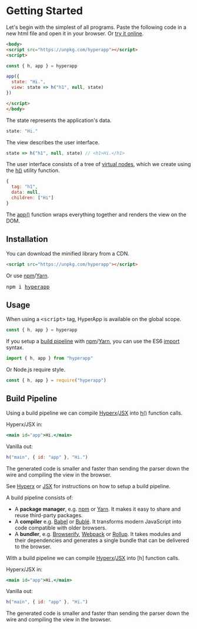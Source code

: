 # Getting Started

Let's begin with the simplest of all programs. Paste the following code in a new html file and open it in your browser. Or [try it online](https://codepen.io/hyperapp/pen/PmjRov?editors=1010).

```html
<body>
<script src="https://unpkg.com/hyperapp"></script>
<script>

const { h, app } = hyperapp

app({
  state: "Hi.",
  view: state => h("h1", null, state)
})

</script>
</body>
```

The state represents the application's data.

```js
state: "Hi."
```

The view describes the user interface.

```js
state => h("h1", null, state) // <h1>Hi.</h1>
```

[h()]: /docs/api.md#h
[Hyperx]: /docs/hyperx.md
[JSX]: /docs/jsx.md

The user interface consists of a tree of [virtual nodes](/docs/core.md#virtual-nodes), which  we create using the [h()](/docs/api.md#h) utility function.

```js
{
  tag: "h1",
  data: null,
  children: ["Hi"]
}
```

The [app()](/docs/api.md#app) function wraps everything together and renders the view on the DOM.

## Installation

You can download the minified library from a CDN.

```html
<script src="https://unpkg.com/hyperapp"></script>
```

[npm]: https://www.npmjs.com
[Yarn]: https://yarnpkg.com

Or use [npm]/[Yarn].

<pre>
npm i <a href="https://www.npmjs.com/package/hyperapp">hyperapp</a>
</pre>

## Usage

When using a <samp>\<script\></samp> tag, HyperApp is available on the global scope.

```js
const { h, app } = hyperapp
```

If you setup a [build pipeline](#build-pipeline) with [npm]/[Yarn], you can use the ES6 [import](https://developer.mozilla.org/en-US/docs/Web/JavaScript/Reference/Statements/import) syntax.

```jsx
import { h, app } from "hyperapp"
```

Or Node.js require style.

```js
const { h, app } = require("hyperapp")
```

## Build Pipeline

Using a build pipeline we can compile [Hyperx]/[JSX] into [h()] function calls.

Hyperx/JSX in:

```jsx
<main id="app">Hi.</main>
```

Vanilla out:

```jsx
h("main", { id: "app" }, "Hi.")
```

The generated code is smaller and faster than sending the parser down the wire and compiling the view in the browser.

See [Hyperx] or [JSX] for instructions on how to setup a build pipeline.


A build pipeline consists of:

* A **package manager**, e.g. [npm] or [Yarn]. It makes it easy to share and reuse third-party packages.
* A **compiler** e.g. [Babel](http://babeljs.io) or [Bublé](https://buble.surge.sh/guide). It transforms modern JavaScript into code compatible with older browsers.
* A **bundler**, e.g. [Browserify](http://browserify.org), [Webpack](https://webpack.js.org) or [Rollup](http://rollupjs.org). It takes modules and their dependencies and generates a single bundle that can be delivered to the browser.

With a build pipeline we can compile [Hyperx](/docs/hyperx.md)/[JSX](/docs/jsx.md) into [h] function calls.

Hyperx/JSX in:

```jsx
<main id="app">Hi.</main>
```

Vanilla out:

```jsx
h("main", { id: "app" }, "Hi.")
```

The generated code is smaller and faster than sending the parser down the wire and compiling the view in the browser.
